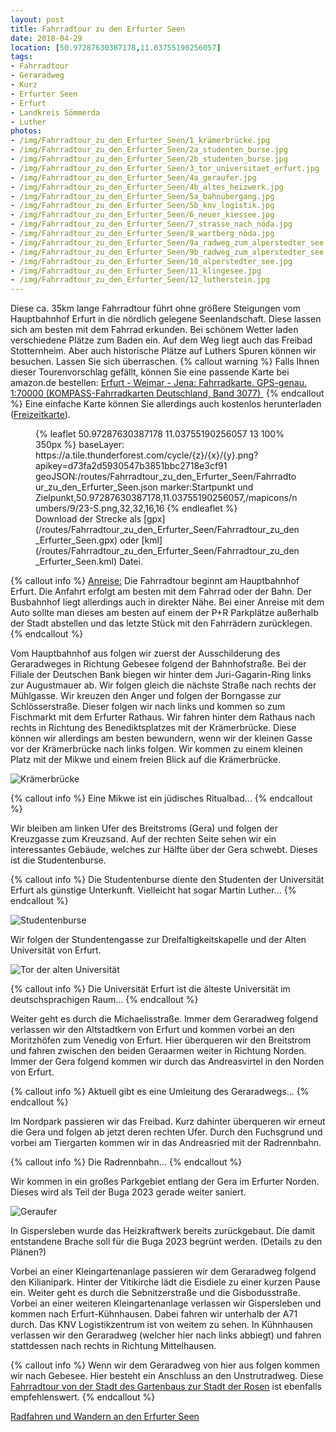```yaml
---
layout: post
title: Fahrradtour zu den Erfurter Seen
date: 2018-04-29
location: [50.97287630387178,11.03755190256057]
tags:
- Fahrradtour
- Geraradweg
- Kurz
- Erfurter Seen
- Erfurt
- Landkreis Sömmerda
- Luther
photos:
- /img/Fahrradtour_zu_den_Erfurter_Seen/1_krämerbrücke.jpg
- /img/Fahrradtour_zu_den_Erfurter_Seen/2a_studenten_burse.jpg
- /img/Fahrradtour_zu_den_Erfurter_Seen/2b_studenten_burse.jpg
- /img/Fahrradtour_zu_den_Erfurter_Seen/3_tor_universitaet_erfurt.jpg
- /img/Fahrradtour_zu_den_Erfurter_Seen/4a_geraufer.jpg
- /img/Fahrradtour_zu_den_Erfurter_Seen/4b_altes_heizwerk.jpg
- /img/Fahrradtour_zu_den_Erfurter_Seen/5a_bahnübergang.jpg
- /img/Fahrradtour_zu_den_Erfurter_Seen/5b_knv_logistik.jpg
- /img/Fahrradtour_zu_den_Erfurter_Seen/6_neuer_kiessee.jpg
- /img/Fahrradtour_zu_den_Erfurter_Seen/7_strasse_nach_nöda.jpg
- /img/Fahrradtour_zu_den_Erfurter_Seen/8_wartberg_nöda.jpg
- /img/Fahrradtour_zu_den_Erfurter_Seen/9a_radweg_zum_alperstedter_see.jpg
- /img/Fahrradtour_zu_den_Erfurter_Seen/9b_radweg_zum_alperstedter_see.jpg
- /img/Fahrradtour_zu_den_Erfurter_Seen/10_alperstedter_see.jpg
- /img/Fahrradtour_zu_den_Erfurter_Seen/11_klingesee.jpg
- /img/Fahrradtour_zu_den_Erfurter_Seen/12_lutherstein.jpg
---
```

Diese ca. 35km lange Fahrradtour führt ohne größere Steigungen vom Hauptbahnhof Erfurt in die nördlich gelegene Seenlandschaft. Diese lassen sich am besten mit dem Fahrrad erkunden. Bei schönem Wetter laden verschiedene Plätze zum Baden ein. Auf dem Weg liegt auch das Freibad Stotternheim. Aber auch historische Plätze auf Luthers Spuren können wir besuchen. Lassen Sie sich überraschen.
{% callout warning %}
Falls Ihnen dieser Tourenvorschlag gefällt, können Sie eine passende Karte bei amazon.de bestellen:
<a rel="nofollow" href="https://www.amazon.de/Erfurt-Fahrradkarte-GPS-genau-KOMPASS-Fahrradkarten-Deutschland/dp/3850263053/ref=as_li_ss_tl?ie=UTF8&qid=1525121595&sr=8-2-fkmr0&keywords=s%C3%B6mmerda+fahrradkarte+weimar+jena&linkCode=ll1&tag=thueringergip-21&linkId=5189f9aaabea726d42de595ace6846eb
">Erfurt - Weimar - Jena: Fahrradkarte. GPS-genau. 1:70000 (KOMPASS-Fahrradkarten Deutschland, Band 3077) </a><img src="https://ir-de.amazon-adsystem.com/e/ir?t=thueringergip-21&l=as2&o=3&a=5189f9aaabea726d42de595ace6846eb" width="1" height="1" border="0" alt="" style="border:none !important; margin:0px !important;" />
{% endcallout %}
Eine einfache Karte können Sie allerdings auch kostenlos herunterladen ([Freizeitkarte](http://www.erfurter-seen.de/download/freizeitkarte.pdf)).
<figure>
{% leaflet 50.97287630387178 11.03755190256057 13 100% 350px %}
baseLayer: https://a.tile.thunderforest.com/cycle/{z}/{x}/{y}.png?apikey=d73fa2d5930547b3851bbc2718e3cf91
geoJSON:/routes/Fahrradtour_zu_den_Erfurter_Seen/Fahrradtour_zu_den_Erfurter_Seen.json
marker:Startpunkt und Zielpunkt,50.97287630387178,11.03755190256057,/mapicons/numbers/9/23-S.png,32,32,16,16
{% endleaflet %}
<figcaption>Download der Strecke als [gpx](/routes/Fahrradtour_zu_den_Erfurter_Seen/Fahrradtour_zu_den_Erfurter_Seen.gpx) oder [kml](/routes/Fahrradtour_zu_den_Erfurter_Seen/Fahrradtour_zu_den_Erfurter_Seen.kml) Datei.</figcaption></figure>
<!-- more -->
{% callout info %}
<u>Anreise:</u> Die Fahrradtour beginnt am Hauptbahnhof Erfurt. Die Anfahrt erfolgt am besten mit dem Fahrrad oder der Bahn. Der Busbahnhof liegt allerdings auch in direkter Nähe. Bei einer Anreise mit dem Auto sollte man dieses am besten auf einem der P+R Parkplätze außerhalb der Stadt abstellen und das letzte Stück mit den Fahrrädern zurücklegen. 
{% endcallout %}

Vom Hauptbahnhof aus folgen wir zuerst der Ausschilderung des Geraradweges in Richtung Gebesee folgend der Bahnhofstraße. Bei der Filiale der Deutschen Bank biegen wir hinter dem Juri-Gagarin-Ring links zur Augustmauer ab. Wir folgen gleich die nächste Straße nach rechts der Mühlgasse. Wir kreuzen den Anger und folgen der Borngasse zur Schlösserstraße. Dieser folgen wir nach links und kommen so zum Fischmarkt mit dem Erfurter Rathaus. Wir fahren hinter dem Rathaus nach rechts in Richtung des Benediktsplatzes mit der Krämerbrücke. Diese können wir allerdings am besten bewundern, wenn wir der kleinen Gasse vor der Krämerbrücke nach links folgen. Wir kommen zu einem kleinen Platz mit der Mikwe und einem freien Blick auf die Krämerbrücke.

![Krämerbrücke](/img/Fahrradtour_zu_den_Erfurter_Seen/1_krämerbrücke.jpg "Krämerbrücke")

{% callout info %}
Eine Mikwe ist ein jüdisches Ritualbad...
{% endcallout %}

Wir bleiben am linken Ufer des Breitstroms (Gera) und folgen der Kreuzgasse zum Kreuzsand. Auf der rechten Seite sehen wir ein interessantes Gebäude, welches zur Hälfte über der Gera schwebt. Dieses ist die Studentenburse.

{% callout info %}
Die Studentenburse diente den Studenten der Universität Erfurt als günstige Unterkunft. Vielleicht hat sogar Martin Luther...
{% endcallout %}

![Studentenburse](/img/Fahrradtour_zu_den_Erfurter_Seen/2a_studenten_burse.jpg "Studentenburse")

Wir folgen der Stundentengasse zur Dreifaltigkeitskapelle und der Alten Universität von Erfurt.

![Tor der alten Universität](/img/Fahrradtour_zu_den_Erfurter_Seen/3_tor_universitaet_erfurt.jpg "Tor der alten Universität")

{% callout info %}
Die Universität Erfurt ist die älteste Universität im deutschsprachigen Raum...
{% endcallout %}

Weiter geht es durch die Michaelisstraße. Immer dem Geraradweg folgend verlassen wir den Altstadtkern von Erfurt und kommen vorbei an den Moritzhöfen zum Venedig von Erfurt. Hier überqueren wir den Breitstrom und fahren zwischen den beiden Geraarmen weiter in Richtung Norden. Immer der Gera folgend kommen wir durch das Andreasvirtel in den Norden von Erfurt. 

{% callout info %}
Aktuell gibt es eine Umleitung des Geraradwegs...
{% endcallout %}

Im Nordpark passieren wir das Freibad. Kurz dahinter überqueren wir erneut die Gera und folgen ab jetzt deren rechten Ufer. Durch den Fuchsgrund und vorbei am Tiergarten kommen wir in das Andreasried mit der Radrennbahn.

{% callout info %}
Die Radrennbahn...
{% endcallout %}

Wir kommen in ein großes Parkgebiet entlang der Gera im Erfurter Norden. Dieses wird als Teil der Buga 2023 gerade weiter saniert.

![Geraufer](/img/Fahrradtour_zu_den_Erfurter_Seen/4a_geraufer.jpg "Geraufer")

In Gispersleben wurde das Heizkraftwerk bereits zurückgebaut. Die damit entstandene Brache soll für die Buga 2023 begrünt werden. (Details zu den Plänen?)

Vorbei an einer Kleingartenanlage passieren wir dem Geraradweg folgend den Kilianipark. Hinter der Vitikirche lädt die Eisdiele zu einer kurzen Pause ein. Weiter geht es durch die Sebnitzerstraße und die Gisbodusstraße. Vorbei an einer weiteren Kleingartenanlage verlassen wir Gispersleben und kommen nach Erfurt-Kühnhausen. Dabei fahren wir unterhalb der A71 durch. Das KNV Logistikzentrum ist von weitem zu sehen. In Kühnhausen verlassen wir den Geraradweg (welcher hier nach links abbiegt) und fahren stattdessen nach rechts in Richtung Mittelhausen.

{% callout info %}
Wenn wir dem Geraradweg von hier aus folgen kommen wir nach Gebesee. Hier besteht ein Anschluss an den Unstrutradweg. Diese [Fahrradtour von der Stadt des Gartenbaus zur Stadt der Rosen](/2016/06/11/Fahrradtour-von-der-Stadt-des-Gartenbaus-zur-Stadt-der-Rosen-Erfurt-nach-Bad-Langensalza/ "Fahrradtour von der Stadt des Gartenbaus zur Stadt der Rosen") ist ebenfalls empfehlenswert.
{% endcallout %}

[Radfahren und Wandern an den Erfurter Seen](http://www.erfurter-seen.de/content/freizeit_radwege.htm)
